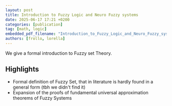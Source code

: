 ```yaml
---
layout: post
title: Introduction to Fuzzy Logic and Neuro Fuzzy systems
date: 2025-06-17 17:21 +0200
categories: [publication]
tag: [math, logic]
embedded_pdf_filename: "Introduction_to_Fuzzy_Logic_and_Neuro_Fuzzy_systems.pdf"
authors: [frollo, lorella]
---
```


We give a formal introduction to Fuzzy set Theory.

## Highlights

- Formal definition of Fuzzy Set, that in literature is hardly found in a general form (tbh we didn't find it)
- Expansion of the proofs of fundamental universal approximation theorems of Fuzzy Systems
